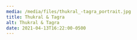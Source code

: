 ```yaml
---
media: /media/files/thukral_-tagra_portrait.jpg
title: Thukral & Tagra
alt: Thukral & Tagra
date: 2021-04-13T16:22:00-0500
---
```

